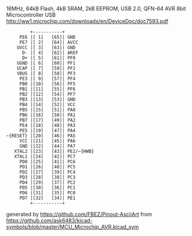 16MHz, 64kB Flash, 4kB SRAM, 2kB EEPROM, USB 2.0, QFN-64
AVR 8bit Microcontroller USB
http://ww1.microchip.com/downloads/en/DeviceDoc/doc7593.pdf


	         +-----------+
	     PE6 |[ 1]   [65]| GND
	     PE7 |[ 2]   [64]| AVCC
	    UVCC |[ 3]   [63]| GND
	      D- |[ 4]   [62]| AREF
	      D+ |[ 5]   [61]| PF0
	    UGND |[ 6]   [60]| PF1
	    UCAP |[ 7]   [59]| PF2
	    VBUS |[ 8]   [58]| PF3
	     PE3 |[ 9]   [57]| PF4
	     PB0 |[10]   [56]| PF5
	     PB1 |[11]   [55]| PF6
	     PB2 |[12]   [54]| PF7
	     PB3 |[13]   [53]| GND
	     PB4 |[14]   [52]| VCC
	     PB5 |[15]   [51]| PA0
	     PB6 |[16]   [50]| PA1
	     PB7 |[17]   [49]| PA2
	     PE4 |[18]   [48]| PA3
	     PE5 |[19]   [47]| PA4
	~{RESET} |[20]   [46]| PA5
	     VCC |[21]   [45]| PA6
	     GND |[22]   [44]| PA7
	   XTAL2 |[23]   [43]| PE2/~{HWB}
	   XTAL1 |[24]   [42]| PC7
	     PD0 |[25]   [41]| PC6
	     PD1 |[26]   [40]| PC5
	     PD2 |[27]   [39]| PC4
	     PD3 |[28]   [38]| PC3
	     PD4 |[29]   [37]| PC2
	     PD5 |[30]   [36]| PC1
	     PD6 |[31]   [35]| PC0
	     PD7 |[32]   [34]| PE1
	         +-----------+


generated by https://github.com/FBEZ/Pinout-AsciiArt from https://github.com/ask6483/kicad-symbols/blob/master/MCU_Microchip_AVR.kicad_sym